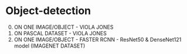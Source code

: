 # Object-detection
0. ON ONE IMAGE/OBJECT - VIOLA JONES
1. ON PASCAL DATASET - VIOLA JONES
2. ON ONE IMAGE/OBJECT - FASTER RCNN - ResNet50 & DenseNet121 model (IMAGENET DATASET)


